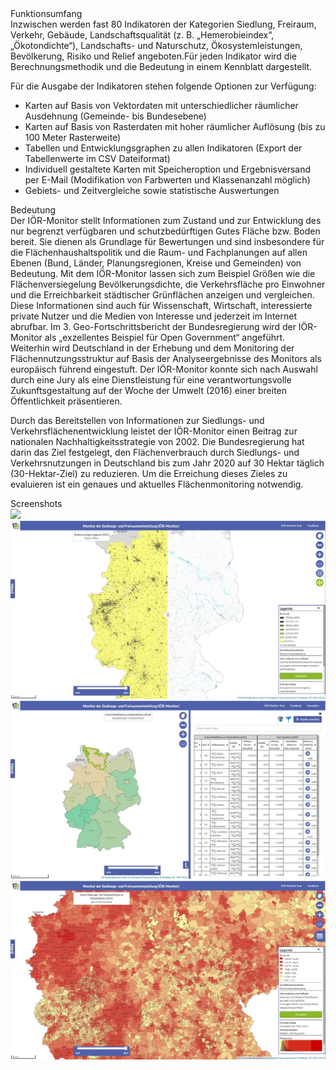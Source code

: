 <div class="container-center p-5">
<div class="mt-3 font-bold">Funktionsumfang</div>
Inzwischen werden fast 80 Indikatoren der Kategorien Siedlung, Freiraum, Verkehr, Gebäude, Landschaftsqualität 
(z. B. „Hemerobieindex“, „Ökotondichte“), Landschafts- und Naturschutz, Ökosystemleistungen, Bevölkerung, Risiko und Relief 
angeboten.Für jeden Indikator wird die Berechnungsmethodik und die Bedeutung in einem Kennblatt dargestellt.

<p class="pt-5">Für die Ausgabe der Indikatoren stehen folgende Optionen zur Verfügung:</p>
<ul class="list-disc">
<li>Karten auf Basis von Vektordaten mit unterschiedlicher räumlicher Ausdehnung (Gemeinde- bis Bundesebene)</li>
<li>Karten auf Basis von Rasterdaten mit hoher räumlicher Auflösung (bis zu 100 Meter Rasterweite)</li>
<li>Tabellen und Entwicklungsgraphen zu allen Indikatoren (Export der Tabellenwerte im CSV Dateiformat)</li>
<li>Individuell gestaltete Karten mit Speicheroption und Ergebnisversand per E-Mail (Modifikation von Farbwerten und Klassenanzahl möglich)</li>
<li>Gebiets- und Zeitvergleiche sowie statistische Auswertungen</li>
</ul>

<div class="mt-3 font-bold">Bedeutung</div>
Der IÖR-Monitor stellt Informationen zum Zustand und zur Entwicklung des nur begrenzt verfügbaren und schutzbedürftigen 
Gutes Fläche bzw. Boden bereit. Sie dienen als Grundlage für Bewertungen und sind insbesondere für die 
Flächenhaushaltspolitik und die Raum- und Fachplanungen auf allen Ebenen 
(Bund, Länder, Planungsregionen, Kreise und Gemeinden) von Bedeutung. 
Mit dem IÖR-Monitor lassen sich zum Beispiel Größen wie die Flächenversiegelung Bevölkerungsdichte, 
die Verkehrsfläche pro Einwohner und die Erreichbarkeit städtischer Grünflächen anzeigen und vergleichen. 
Diese Informationen sind auch für Wissenschaft, Wirtschaft, interessierte private Nutzer und die Medien von Interesse 
und jederzeit im Internet abrufbar. Im 3. Geo-Fortschrittsbericht der Bundesregierung wird der IÖR-Monitor als 
„exzellentes Beispiel für Open Government“ angeführt. Weiterhin wird Deutschland in der Erhebung und dem 
Monitoring der Flächennutzungsstruktur auf Basis der Analyseergebnisse des Monitors als europäisch führend eingestuft. 
Der IÖR-Monitor konnte sich nach Auswahl durch eine Jury als eine Dienstleistung für eine verantwortungsvolle 
Zukunftsgestaltung auf der Woche der Umwelt (2016) einer breiten Öffentlichkeit präsentieren.

Durch das Bereitstellen von Informationen zur Siedlungs- und Verkehrsflächenentwicklung leistet der
IÖR-Monitor einen Beitrag zur nationalen Nachhaltigkeitsstrategie von 2002.
Die Bundesregierung hat darin das Ziel festgelegt, den Flächenverbrauch
durch Siedlungs- und Verkehrsnutzungen in Deutschland bis zum Jahr 2020 auf 30 Hektar
täglich (30-Hektar-Ziel) zu reduzieren. Um die Erreichung dieses Zieles zu evaluieren ist ein
genaues und aktuelles Flächenmonitoring notwendig.

<div class="mt-3 font-bold">Screenshots</div>
<div class="grid grid-col-2 max-md:grid-flow-col grid-flow-row gap-4">
    <img class="rounded" src="/images/monitor/responsive.jpeg" />
    <img class="rounded" src="/images/monitor/raster_slider.jpg" />
    <img class="rounded" src="/images/monitor/gebiete.jpg" />
    <img class="rounded" src="/images/monitor/S12RG_gem.jpg" />
</div>
</div>
